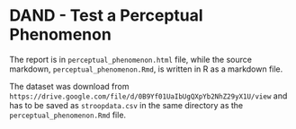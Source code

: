 # DAND - Test a Perceptual Phenomenon

The report is in `perceptual_phenomenon.html` file, while the source markdown, `perceptual_phenomenon.Rmd`, is written in R as a markdown file.

The dataset was download from `https://drive.google.com/file/d/0B9Yf01UaIbUgQXpYb2NhZ29yX1U/view` and has to be saved as `stroopdata.csv` in the same directory as the `perceptual_phenomenon.Rmd` file.
